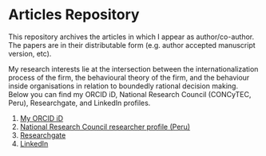 # Articles Repository
This repository archives the articles in which I appear as author/co-author. The papers are in their distributable form (e.g. author accepted manuscript version, etc).

My research interests lie at the intersection between the internationalization process of the firm, the behavioural theory of the firm, and the behaviour inside organisations in relation to boundedly rational decision making. Below you can find my ORCID iD, National Research Council (CONCyTEC, Peru), Researchgate, and LinkedIn profiles.

1. [My ORCID iD](https://orcid.org/0000-0003-0445-3798)
2. [National Research Council researcher profile (Peru)](http://directorio.concytec.gob.pe/appDirectorioCTI/VerDatosInvestigador.do;jsessionid=a757f4e0c7ae6c7c14dfef7f38a8?id_investigador=121292)
3. [Researchgate](https://www.researchgate.net/profile/Jean_Pierre_Bolanos)
4. [LinkedIn](www.linkedin.com/in/jeanpierrebolanoshurtado)
